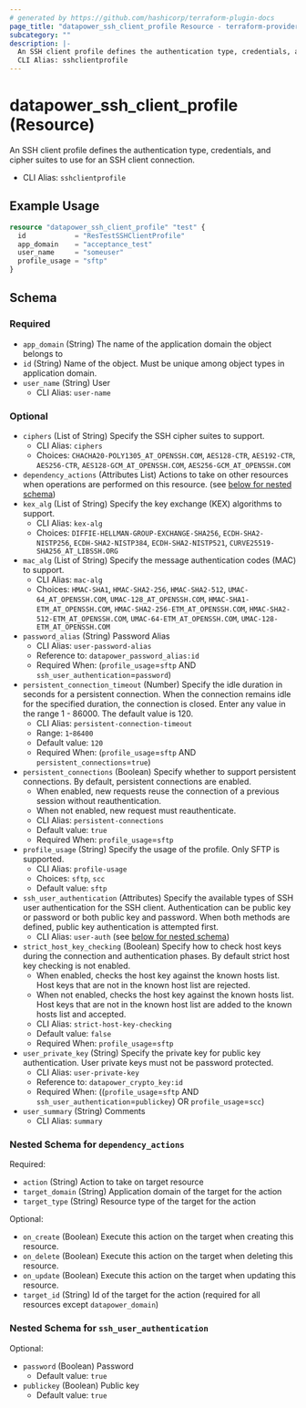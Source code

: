 ```yaml
---
# generated by https://github.com/hashicorp/terraform-plugin-docs
page_title: "datapower_ssh_client_profile Resource - terraform-provider-datapower"
subcategory: ""
description: |-
  An SSH client profile defines the authentication type, credentials, and cipher suites to use for an SSH client connection.
  CLI Alias: sshclientprofile
---
```


# datapower_ssh_client_profile (Resource)

An SSH client profile defines the authentication type, credentials, and cipher suites to use for an SSH client connection.
  - CLI Alias: `sshclientprofile`

## Example Usage

```terraform
resource "datapower_ssh_client_profile" "test" {
  id            = "ResTestSSHClientProfile"
  app_domain    = "acceptance_test"
  user_name     = "someuser"
  profile_usage = "sftp"
}
```

<!-- schema generated by tfplugindocs -->
## Schema

### Required

- `app_domain` (String) The name of the application domain the object belongs to
- `id` (String) Name of the object. Must be unique among object types in application domain.
- `user_name` (String) User
  - CLI Alias: `user-name`

### Optional

- `ciphers` (List of String) Specify the SSH cipher suites to support.
  - CLI Alias: `ciphers`
  - Choices: `CHACHA20-POLY1305_AT_OPENSSH.COM`, `AES128-CTR`, `AES192-CTR`, `AES256-CTR`, `AES128-GCM_AT_OPENSSH.COM`, `AES256-GCM_AT_OPENSSH.COM`
- `dependency_actions` (Attributes List) Actions to take on other resources when operations are performed on this resource. (see [below for nested schema](#nestedatt--dependency_actions))
- `kex_alg` (List of String) Specify the key exchange (KEX) algorithms to support.
  - CLI Alias: `kex-alg`
  - Choices: `DIFFIE-HELLMAN-GROUP-EXCHANGE-SHA256`, `ECDH-SHA2-NISTP256`, `ECDH-SHA2-NISTP384`, `ECDH-SHA2-NISTP521`, `CURVE25519-SHA256_AT_LIBSSH.ORG`
- `mac_alg` (List of String) Specify the message authentication codes (MAC) to support.
  - CLI Alias: `mac-alg`
  - Choices: `HMAC-SHA1`, `HMAC-SHA2-256`, `HMAC-SHA2-512`, `UMAC-64_AT_OPENSSH.COM`, `UMAC-128_AT_OPENSSH.COM`, `HMAC-SHA1-ETM_AT_OPENSSH.COM`, `HMAC-SHA2-256-ETM_AT_OPENSSH.COM`, `HMAC-SHA2-512-ETM_AT_OPENSSH.COM`, `UMAC-64-ETM_AT_OPENSSH.COM`, `UMAC-128-ETM_AT_OPENSSH.COM`
- `password_alias` (String) Password Alias
  - CLI Alias: `user-password-alias`
  - Reference to: `datapower_password_alias:id`
  - Required When: (`profile_usage`=`sftp` AND `ssh_user_authentication`=`password`)
- `persistent_connection_timeout` (Number) Specify the idle duration in seconds for a persistent connection. When the connection remains idle for the specified duration, the connection is closed. Enter any value in the range 1 - 86000. The default value is 120.
  - CLI Alias: `persistent-connection-timeout`
  - Range: `1`-`86400`
  - Default value: `120`
  - Required When: (`profile_usage`=`sftp` AND `persistent_connections`=`true`)
- `persistent_connections` (Boolean) Specify whether to support persistent connections. By default, persistent connections are enabled. <ul><li>When enabled, new requests reuse the connection of a previous session without reauthentication.</li><li>When not enabled, new request must reauthenticate.</li></ul>
  - CLI Alias: `persistent-connections`
  - Default value: `true`
  - Required When: `profile_usage`=`sftp`
- `profile_usage` (String) Specify the usage of the profile. Only SFTP is supported.
  - CLI Alias: `profile-usage`
  - Choices: `sftp`, `scc`
  - Default value: `sftp`
- `ssh_user_authentication` (Attributes) Specify the available types of SSH user authentication for the SSH client. Authentication can be public key or password or both public key and password. When both methods are defined, public key authentication is attempted first.
  - CLI Alias: `user-auth` (see [below for nested schema](#nestedatt--ssh_user_authentication))
- `strict_host_key_checking` (Boolean) Specify how to check host keys during the connection and authentication phases. By default strict host key checking is not enabled. <ul><li>When enabled, checks the host key against the known hosts list. Host keys that are not in the known host list are rejected.</li><li>When not enabled, checks the host key against the known hosts list. Host keys that are not in the known host list are added to the known hosts list and accepted.</li></ul>
  - CLI Alias: `strict-host-key-checking`
  - Default value: `false`
  - Required When: `profile_usage`=`sftp`
- `user_private_key` (String) Specify the private key for public key authentication. User private keys must not be password protected.
  - CLI Alias: `user-private-key`
  - Reference to: `datapower_crypto_key:id`
  - Required When: ((`profile_usage`=`sftp` AND `ssh_user_authentication`=`publickey`) OR `profile_usage`=`scc`)
- `user_summary` (String) Comments
  - CLI Alias: `summary`

<a id="nestedatt--dependency_actions"></a>
### Nested Schema for `dependency_actions`

Required:

- `action` (String) Action to take on target resource
- `target_domain` (String) Application domain of the target for the action
- `target_type` (String) Resource type of the target for the action

Optional:

- `on_create` (Boolean) Execute this action on the target when creating this resource.
- `on_delete` (Boolean) Execute this action on the target when deleting this resource.
- `on_update` (Boolean) Execute this action on the target when updating this resource.
- `target_id` (String) Id of the target for the action (required for all resources except `datapower_domain`)


<a id="nestedatt--ssh_user_authentication"></a>
### Nested Schema for `ssh_user_authentication`

Optional:

- `password` (Boolean) Password
  - Default value: `true`
- `publickey` (Boolean) Public key
  - Default value: `true`
